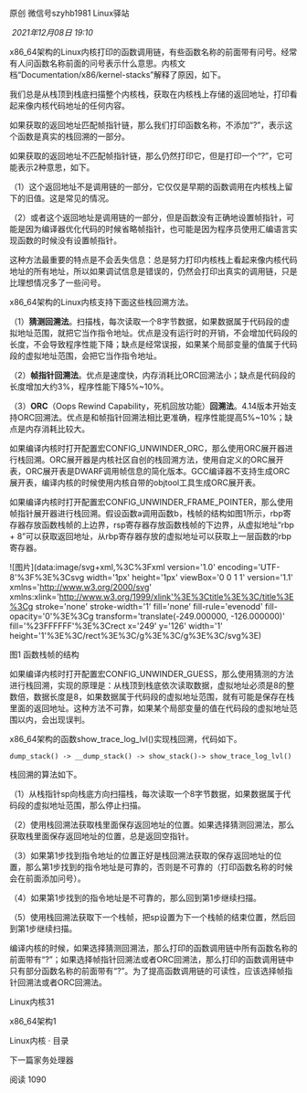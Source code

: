 # 

原创 微信号szyhb1981 Linux驿站

 _2021年12月08日 19:10_

x86_64架构的Linux内核打印的函数调用链，有些函数名称的前面带有问号。经常有人问函数名称前面的问号表示什么意思。内核文档“Documentation/x86/kernel-stacks”解释了原因，如下。

我们总是从栈顶到栈底扫描整个内核栈，获取在内核栈上存储的返回地址，打印看起来像内核代码地址的任何内容。

如果获取的返回地址匹配帧指针链，那么我们打印函数名称，不添加“?”，表示这个函数是真实的栈回溯的一部分。

如果获取的返回地址不匹配帧指针链，那么仍然打印它，但是打印一个“?”，它可能表示2种意思，如下。

（1）这个返回地址不是调用链的一部分，它仅仅是早期的函数调用在内核栈上留下的旧值。这是常见的情况。

（2）或者这个返回地址是调用链的一部分，但是函数没有正确地设置帧指针，可能是因为编译器优化代码的时候省略帧指针，也可能是因为程序员使用汇编语言实现函数的时候没有设置帧指针。

这种方法最重要的特点是不会丢失信息：总是努力打印内核栈上看起来像内核代码地址的所有地址，所以如果调试信息是错误的，仍然会打印出真实的调用链，只是比理想情况多了一些问号。

  

x86_64架构的Linux内核支持下面这些栈回溯方法。

（1）**猜测回溯法**。扫描栈，每次读取一个8字节数据，如果数据属于代码段的虚拟地址范围，就把它当作指令地址。优点是没有运行时的开销，不会增加代码段的长度，不会导致程序性能下降；缺点是经常误报，如果某个局部变量的值属于代码段的虚拟地址范围，会把它当作指令地址。

（2）**帧指针回溯法**。优点是速度快，内存消耗比ORC回溯法小；缺点是代码段的长度增加大约3%，程序性能下降5%~10%。

（3）**ORC**（Oops Rewind Capability，死机回放功能）**回溯法**。4.14版本开始支持ORC回溯法。优点是和帧指针回溯法相比更准确，程序性能提高5%~10%；缺点是内存消耗比较大。

  

如果编译内核时打开配置宏CONFIG_UNWINDER_ORC，那么使用ORC展开器进行栈回溯。ORC展开器是内核社区自创的栈回溯方法，使用自定义的ORC展开表，ORC展开表是DWARF调用帧信息的简化版本。GCC编译器不支持生成ORC展开表，编译内核的时候使用内核自带的objtool工具生成ORC展开表。

如果编译内核时打开配置宏CONFIG_UNWINDER_FRAME_POINTER，那么使用帧指针展开器进行栈回溯。假设函数a调用函数b，栈帧的结构如图1所示，rbp寄存器存放函数栈帧的上边界，rsp寄存器存放函数栈帧的下边界，从虚拟地址“rbp + 8”可以获取返回地址，从rbp寄存器存放的虚拟地址可以获取上一层函数的rbp寄存器。

![图片](data:image/svg+xml,%3C%3Fxml version='1.0' encoding='UTF-8'%3F%3E%3Csvg width='1px' height='1px' viewBox='0 0 1 1' version='1.1' xmlns='http://www.w3.org/2000/svg' xmlns:xlink='http://www.w3.org/1999/xlink'%3E%3Ctitle%3E%3C/title%3E%3Cg stroke='none' stroke-width='1' fill='none' fill-rule='evenodd' fill-opacity='0'%3E%3Cg transform='translate(-249.000000, -126.000000)' fill='%23FFFFFF'%3E%3Crect x='249' y='126' width='1' height='1'%3E%3C/rect%3E%3C/g%3E%3C/g%3E%3C/svg%3E)

图1 函数栈帧的结构  

如果编译内核时打开配置宏CONFIG_UNWINDER_GUESS，那么使用猜测的方法进行栈回溯，实现的原理是：从栈顶到栈底依次读取数据，虚拟地址必须是8的整数倍，数据长度是8，如果数据属于代码段的虚拟地址范围，就有可能是保存在栈里面的返回地址。这种方法不可靠，如果某个局部变量的值在代码段的虚拟地址范围以内，会出现误判。

  

x86_64架构的函数show_trace_log_lvl()实现栈回溯，代码如下。

```
dump_stack() -> __dump_stack() -> show_stack()-> show_trace_log_lvl()
```

栈回溯的算法如下。

（1）从栈指针sp向栈底方向扫描栈，每次读取一个8字节数据，如果数据属于代码段的虚拟地址范围，那么停止扫描。

（2）使用栈回溯法获取栈里面保存返回地址的位置。如果选择猜测回溯法，那么获取栈里面保存返回地址的位置，总是返回空指针。

（3）如果第1步找到指令地址的位置正好是栈回溯法获取的保存返回地址的位置，那么第1步找到的指令地址是可靠的，否则是不可靠的（打印函数名称的时候会在前面添加问号）。

（4）如果第1步找到的指令地址是不可靠的，那么回到第1步继续扫描。

（5）使用栈回溯法获取下一个栈帧，把sp设置为下一个栈帧的结束位置，然后回到第1步继续扫描。

  

编译内核的时候，如果选择猜测回溯法，那么打印的函数调用链中所有函数名称的前面带有“?”；如果选择帧指针回溯法或者ORC回溯法，那么打印的函数调用链中只有部分函数名称的前面带有“?”。为了提高函数调用链的可读性，应该选择帧指针回溯法或者ORC回溯法。

Linux内核31

x86_64架构1

Linux内核 · 目录

下一篇家务处理器

阅读 1090

​